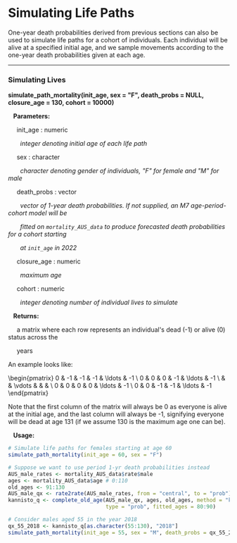 # Simulating Life Paths

One-year death probabilities derived from previous sections can also be used to simulate life paths
for a cohort of individuals. Each individual will be alive at a specified initial age, and we sample
movements according to the one-year death probabilities given at each age.

---

### Simulating Lives

**simulate_path_mortality(init_age, sex = "F", death_probs = NULL, closure_age = 130, cohort = 10000)**

&nbsp;&nbsp; **Parameters:**

&nbsp;&nbsp;&nbsp;&nbsp; init_age : numeric

&nbsp;&nbsp;&nbsp;&nbsp;&nbsp;&nbsp; *integer denoting initial age of each life path*

&nbsp;&nbsp;&nbsp;&nbsp; sex : character

&nbsp;&nbsp;&nbsp;&nbsp;&nbsp;&nbsp; *character denoting gender of individuals, "F" for female and
"M" for male*

&nbsp;&nbsp;&nbsp;&nbsp; death_probs : vector

&nbsp;&nbsp;&nbsp;&nbsp;&nbsp;&nbsp; *vector of 1-year death probabilities. If not supplied, an M7
age-period-cohort model will be* 

&nbsp;&nbsp;&nbsp;&nbsp;&nbsp;&nbsp; *fitted on `mortality_AUS_data` to produce forecasted
death probabilities for a cohort starting* 

&nbsp;&nbsp;&nbsp;&nbsp;&nbsp;&nbsp; *at `init_age` in 2022*

&nbsp;&nbsp;&nbsp;&nbsp; closure_age : numeric

&nbsp;&nbsp;&nbsp;&nbsp;&nbsp;&nbsp; *maximum age*

&nbsp;&nbsp;&nbsp;&nbsp; cohort : numeric

&nbsp;&nbsp;&nbsp;&nbsp;&nbsp;&nbsp; *integer denoting number of individual lives to simulate*

&nbsp;&nbsp; **Returns:**

&nbsp;&nbsp;&nbsp;&nbsp; a matrix where each row represents an individual's dead (-1) or alive (0) status
across the 

&nbsp;&nbsp;&nbsp;&nbsp; years

An example looks like: 

\begin{pmatrix}
0 & -1 & -1 & -1 & \ldots & -1 \\
0 & 0 & 0 & -1 & \ldots & -1 \\
 &  &  \vdots & & & \\
0 & 0 & 0 & 0 & \ldots & -1 \\
0 & 0 & -1 & -1 & \ldots & -1
\end{pmatrix}

Note that the first column of the matrix will always be 0 as everyone is alive at the initial age,
and the last column will always be -1, signifying everyone will be dead at age 131 (if we assume 130 is the
maximum age one can be). 

&nbsp;&nbsp; **Usage:**

```r
# Simulate life paths for females starting at age 60
simulate_path_mortality(init_age = 60, sex = "F")

# Suppose we want to use period 1-yr death probabilities instead
AUS_male_rates <- mortality_AUS_data$rate$male
ages <- mortality_AUS_data$age # 0:110
old_ages <- 91:130
AUS_male_qx <- rate2rate(AUS_male_rates, from = "central", to = "prob")
kannisto_q <- complete_old_age(AUS_male_qx, ages, old_ages, method = "kannisto",
                               type = "prob", fitted_ages = 80:90)

# Consider males aged 55 in the year 2018
qx_55_2018 <- kannisto_q[as.character(55:130), "2018"]
simulate_path_mortality(init_age = 55, sex = "M", death_probs = qx_55_2018)                         
```